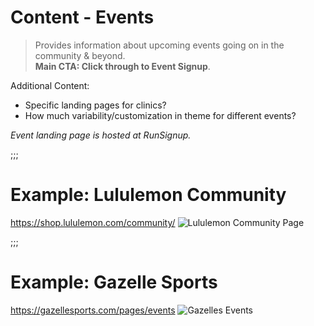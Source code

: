 # Content - Events
> Provides information about upcoming events going on in the community & beyond.    
> **Main CTA: Click through to Event Signup**.  

Additional Content:
- Specific landing pages for clinics?
- How much variability/customization in theme for different events?

*Event landing page is hosted at RunSignup.*

;;;

# Example: Lululemon Community
https://shop.lululemon.com/community/
![Lululemon Community Page](https://www.dropbox.com/s/3qywfklnvzzm65b/Screenshot%202019-07-21%2015.43.13.png?dl=1)

;;;

# Example: Gazelle Sports
https://gazellesports.com/pages/events
![Gazelles Events](https://www.dropbox.com/s/gf3afc0kulxq14l/gazelles-events.jpg?dl=1)